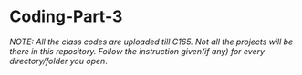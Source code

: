 # Coding-Part-3
*NOTE: All the class codes are uploaded till C165.
      Not all the projects will be there in this repository.
      Follow the instruction given(if any) for every directory/folder you open*.
